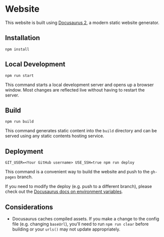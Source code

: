 # Website

This website is built using [Docusaurus 2](https://docusaurus.io/), a modern static website generator.
## Installation

```console
npm install
```

## Local Development

```console
npm run start
```

This command starts a local development server and opens up a browser window. Most changes are reflected live without having to restart the server.

## Build

```console
npm run build
```

This command generates static content into the `build` directory and can be served using any static contents hosting service.

## Deployment

```console
GIT_USER=<Your GitHub username> USE_SSH=true npm run deploy
```

This command is a convenient way to build the website and push to the `gh-pages` branch.

If you need to modify the deploy (e.g. push to a different branch), please check out the [Docusaurus docs on environment variables](https://docusaurus.io/docs/deployment#environment-settings).

## Considerations

- Docusaurus caches compiled assets. If you make a change to the config file (e.g. changing `baseUrl`), you'll need to run `npm run clear` before building or your `urls()` may not update appropriately.

